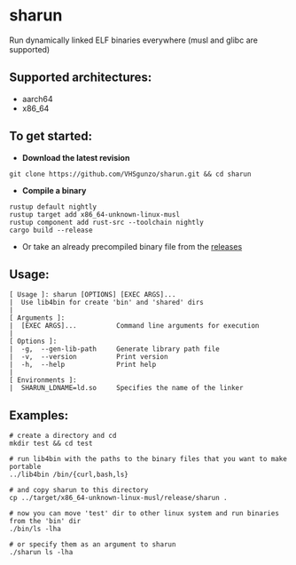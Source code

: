 # sharun
Run dynamically linked ELF binaries everywhere (musl and glibc are supported)

## Supported architectures:
* aarch64
* x86_64

## To get started:
* **Download the latest revision**
```
git clone https://github.com/VHSgunzo/sharun.git && cd sharun
```

* **Compile a binary**
```
rustup default nightly
rustup target add x86_64-unknown-linux-musl
rustup component add rust-src --toolchain nightly
cargo build --release
```
* Or take an already precompiled binary file from the [releases](https://github.com/VHSgunzo/sharun/releases)

## Usage:
```
[ Usage ]: sharun [OPTIONS] [EXEC ARGS]...
|  Use lib4bin for create 'bin' and 'shared' dirs
|
[ Arguments ]:
|  [EXEC ARGS]...          Command line arguments for execution
|
[ Options ]:
|  -g,  --gen-lib-path     Generate library path file
|  -v,  --version          Print version
|  -h,  --help             Print help
|
[ Environments ]:
|  SHARUN_LDNAME=ld.so     Specifies the name of the linker
```

## Examples:
```
# create a directory and cd
mkdir test && cd test

# run lib4bin with the paths to the binary files that you want to make portable
../lib4bin /bin/{curl,bash,ls}

# and copy sharun to this directory
cp ../target/x86_64-unknown-linux-musl/release/sharun .

# now you can move 'test' dir to other linux system and run binaries from the 'bin' dir
./bin/ls -lha

# or specify them as an argument to sharun
./sharun ls -lha
```
